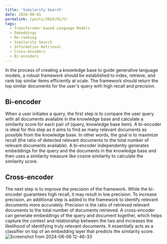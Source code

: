 ```yaml
---
title: 'Similarity Search'
date: 2024-08-01
permalink: /posts/2024/02/h/
tags:
  - Transfornmer-based Language Models
  - Embeddings
  - Re-ranking
  - Similarity Search
  - Information Retrieval
  - Cross-encoders
  - Bi-encoders
---
```





In the process of creating a knowledge base to guide generative language models, a robust framework should be established to index, retrieve, 
and rank top similar items efficiently at scale. The framework should return the top similar documents for the user's query with high recall and precision.

## Bi-encoder
When a user initiates a query, the first step is to compare the user query with all documents available in the knowledge base and calculate a similarity score for each pair of
(query, knowledge base item). A bi-encoder is ideal for this step as it aims to find as many relevant documents as possible from the knowledge base. 
In other words, the goal is to maximize recall (the ratio of detected relevant documents to the total number of relevant documents available). 
A bi-encoder independently generates embeddings for the query and the documents in the knowledge base and then uses a similarity measure like cosine similarity to 
calculate the similarity score.
## Cross-encoder
The next step is to improve the precision of the framework. While the bi-encoder guarantees high recall, it may result in low precision. 
To increase precision, an additional step is added to the framework to identify relevant documents more accurately.
Precision is the ratio of retrieved relevant documents to the total number of documents retrieved. A cross-encoder can generate embeddings of the query and document together, 
which helps capture the context and relationship between the two and increases the likelihood of identifying truly relevant documents. 
It essentially acts as a classifier on top of an embedding layer that predicts the similarity score.![Screenshot from 2024-08-06 12-46-33](https://github.com/user-attachments/assets/0f1f41d2-d09b-46c1-931c-2ba2a10433ba)

